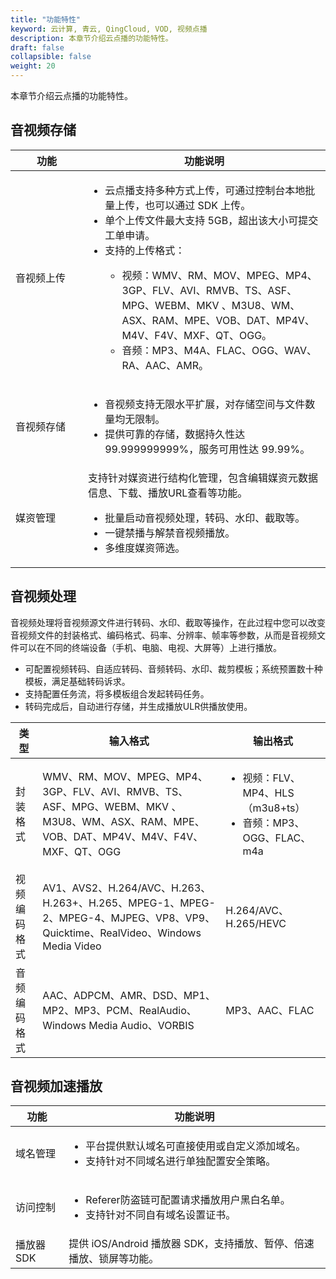 ```yaml
---
title: "功能特性"
keyword: 云计算, 青云, QingCloud, VOD, 视频点播
description: 本章节介绍云点播的功能特性。
draft: false
collapsible: false
weight: 20
---
```


本章节介绍云点播的功能特性。

## 音视频存储

| <span style="display:inline-block;width:100px">功能</span> | 功能说明                                                     |
| ---------------------------------------------------------- | ------------------------------------------------------------ |
| 音视频上传                                                 | <ul><li>云点播支持多种方式上传，可通过控制台本地批量上传，也可以通过 SDK 上传。</li><li>单个上传文件最大支持 5GB，超出该大小可提交工单申请。</li><li>支持的上传格式：</li><ul><li>视频：WMV、RM、MOV、MPEG、MP4、3GP、FLV、AVI、RMVB、TS、ASF、MPG、WEBM、MKV 、M3U8、WM、ASX、RAM、MPE、VOB、DAT、MP4V、M4V、F4V、MXF、QT、OGG。<li>音频：MP3、M4A、FLAC、OGG、WAV、RA、AAC、AMR。</li></ul></ul> |
| 音视频存储                                                 | <ul><li>音视频支持无限水平扩展，对存储空间与文件数量均无限制。</li><li>提供可靠的存储，数据持久性达 99.999999999%，服务可用性达 99.99%。</li></ul> |
| 媒资管理                                                   | 支持针对媒资进行结构化管理，包含编辑媒资元数据信息、下载、播放URL查看等功能。<ul><li>批量启动音视频处理，转码、水印、截取等。</li><li>一键禁播与解禁音视频播放。</li><li>多维度媒资筛选。</li></ul> |

## 音视频处理

音视频处理将音视频源文件进行转码、水印、截取等操作，在此过程中您可以改变音视频文件的封装格式、编码格式、码率、分辨率、帧率等参数，从而是音视频文件可以在不同的终端设备（手机、电脑、电视、大屏等）上进行播放。

- 可配置视频转码、自适应转码、音频转码、水印、裁剪模板；系统预置数十种模板，满足基础转码诉求。
- 支持配置任务流，将多模板组合发起转码任务。
- 转码完成后，自动进行存储，并生成播放ULR供播放使用。

| 类型         | 输入格式                                                     | 输出格式                                                     |
| ------------ | ------------------------------------------------------------ | ------------------------------------------------------------ |
| 封装格式     | WMV、RM、MOV、MPEG、MP4、3GP、FLV、AVI、RMVB、TS、ASF、MPG、WEBM、MKV 、M3U8、WM、ASX、RAM、MPE、VOB、DAT、MP4V、M4V、F4V、MXF、QT、OGG | <ul><li>视频：FLV、MP4、HLS（m3u8+ts）</li><li>音频：MP3、OGG、FLAC、m4a</li></ul> |
| 视频编码格式 | AV1、AVS2、H.264/AVC、H.263、 H.263+、H.265、MPEG-1、MPEG-2、MPEG-4、MJPEG、VP8、VP9、Quicktime、RealVideo、Windows Media Video | H.264/AVC、 H.265/HEVC                                       |
| 音频编码格式 | AAC、ADPCM、AMR、DSD、MP1、MP2、MP3、PCM、RealAudio、Windows Media Audio、VORBIS | MP3、AAC、FLAC                                               |

## 音视频加速播放

| 功能       | 功能说明                                                     |
| ---------- | ------------------------------------------------------------ |
| 域名管理   | <ul><li>平台提供默认域名可直接使用或自定义添加域名。</li><li>支持针对不同域名进行单独配置安全策略。</li></ul> |
| 访问控制   | <ul><li>Referer防盗链可配置请求播放用户黑白名单。</li><li>支持针对不同自有域名设置证书。</li></ul> |
| 播放器 SDK | 提供 iOS/Android 播放器 SDK，支持播放、暂停、倍速播放、锁屏等功能。 |

